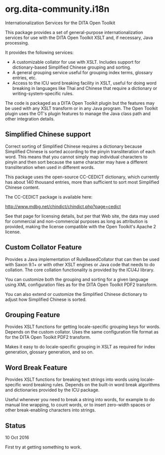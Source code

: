 # org.dita-community.i18n

Internationalization Services for the DITA Open Toolkit

This package provides a set of general-purpose internationalization 
services for use with the DITA Open Toolkit XSLT and, if necessary,
Java processing.

It provides the following services:

* A customizable collator for use with XSLT. Includes support for 
dictionary-based Simplified Chinese grouping and sorting.
* A general grouping service useful for grouping index terms, glossary entries, etc.
* Access to the ICU word breaking facility in XSLT, useful for doing word breaking
in languages like Thai and Chinese that require a dictionary or writing-system-specific
rules.

The code is packaged as a DITA Open Toolkit plugin but the features may be used 
with any XSLT transform or in any Java program. The Open Toolkit plugin uses the
OT's plugin features to manage the Java class path and other integration details.

## Simplified Chinese support

Correct sorting of Simplified Chinese requires a dictionary because Simplified
Chinese is sorted according to the pinyin transliteration of each word. This means
that you cannot simply map individual characters to pinyin and then sort because
the same character may have a different transliteration when used in different words.

This package uses the open-source CC-CEDICT dictionary, which currently has about
140 thousand entries, more than sufficient to sort most Simplified Chinese content.

The CC-CEDICT package is available here:

http://www.mdbg.net/chindict/chindict.php?page=cedict

See that page for licensing details, but per that Web site, the data may used for
commercial and non-commercial purposes as long as attribution is provided, making
the license compatible with the Open Toolkit's Apache 2 license.

## Custom Collator Feature

Provides a Java implementation of RuleBasedCollator that can then be used
with Saxon 9.1+ or with other XSLT engines or Java code that needs to do
collation. The core collation functionality is provided by the ICU4J 
library.

You can customize both the grouping and sorting for a given language using
XML configuration files as for the DITA Open Toolkit PDF2 transform.

You can also extend or customize the Simplified Chinese dictionary to adjust
how Simplified Chinese is sorted. 

## Grouping Feature

Provides XSLT functions for getting locale-specific grouping keys for words.
Depends on the custom collator. Uses the same configuration file format as for the
DITA Open Toolkit PDF2 transform.

Makes it easy to do locale-specific grouping in XSLT as required for index generation,
glossary generation, and so on.

## Word Break Feature

Provides XSLT functions for breaking text strings into words using locale-specific
word breaking rules. Depends on the built-in word break algorithms and dictionaries
provided by the ICU package.

Useful whenever you need to break a string into words, for example to do manual 
line wrapping, to count words, or to insert zero-width spaces or other break-enabling
characters into strings.

## Status

10 Oct 2016

First try at getting something to work.

 